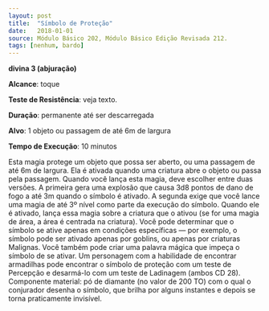 ```yaml
---
layout: post
title:  "Símbolo de Proteção"
date:   2018-01-01
source: Módulo Básico 202, Módulo Básico Edição Revisada 212.
tags: [nenhum, bardo]
---
```


**divina 3 (abjuração)**

**Alcance**: toque

**Teste de Resistência**: veja texto.

**Duração**: permanente até ser descarregada

**Alvo**: 1 objeto ou passagem de até 6m de largura

**Tempo de Execução**: 10 minutos

Esta magia protege um objeto que possa ser aberto, ou uma passagem de até 6m de largura. Ela é ativada quando uma criatura abre o objeto ou passa pela passagem.
Quando você lança esta magia, deve escolher entre duas versões. A primeira gera uma explosão que causa 3d8 pontos de dano de fogo a até 3m quando o símbolo é ativado. A segunda exige que você lance uma magia de até 3º nível como parte da execução do símbolo. Quando ele é ativado, lança essa magia sobre a criatura que o ativou (se for uma magia de área, a área é centrada na criatura).
Você pode determinar que o símbolo se ative apenas em condições específicas — por exemplo, o símbolo pode ser ativado apenas por goblins, ou apenas por criaturas Malignas. Você também pode criar uma palavra mágica que impeça o símbolo de se ativar.
Um personagem com a habilidade de encontrar armadilhas pode encontrar o símbolo de proteção com um teste de Percepção e desarmá-lo com um teste de Ladinagem (ambos CD 28).
Componente material: pó de diamante (no valor de 200 TO) com o qual o conjurador desenha o símbolo, que brilha por alguns instantes e depois se torna praticamente invisível.
